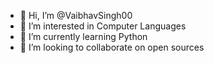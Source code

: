 - 👋 Hi, I’m @VaibhavSingh00
- 👀 I’m interested in Computer Languages
- 🌱 I’m currently learning Python
- 💞️ I’m looking to collaborate on open sources

<!---
VaibhavSingh00/VaibhavSingh00 is a ✨ special ✨ repository because its `README.md` (this file) appears on your GitHub profile.
You can click the Preview link to take a look at your changes.
--->
